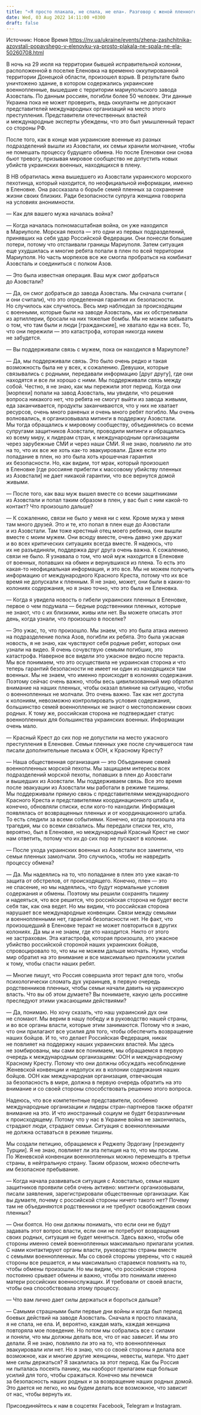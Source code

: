 ```yaml
---
title: "«Я просто плакала, не спала, не ела». Разговор с женой пленного защитника с Азовстали, попавшего в Еленовку"
date: Wed, 03 Aug 2022 14:11:00 +0300
draft: false
---
```

Источник: Новое Время https://nv.ua/ukraine/events/zhena-zashchitnika-azovstali-popavshego-v-elenovku-ya-prosto-plakala-ne-spala-ne-ela-50260708.html


В ночь на 29 июля на территории бывшей исправительной колонии, расположенной в поселке Еленовка на временно оккупированной территории Донецкой области, произошел взрыв. В результате было уничтожено здание, в котором содержались украинские военнопленные, вышедшие с территории мариупольского завода Азовсталь. По данным россиян, погибли более 50 человек. Эти данные Украина пока не может проверить, ведь оккупанты не допускают представителей международных организаций на место этого преступления. Представители отечественных властей и международные эксперты убеждены, что это был умышленный теракт со стороны РФ.

После того, как в конце мая украинские военные из разных подразделений вышли из Азовстали, их семьи хранили молчание, чтобы не помешать процессу будущего обмена. Но после Еленовки они снова бьют тревогу, призывая мировое сообщество не допустить новых убийств украинских военных, находящихся в плену.

В НВ обратилась жена вышедшего из Азовстали украинского морского пехотинца, который находится, по неофициальной информации, именно в Еленовке. Она рассказала о борьбе семей пленных за сохранение жизни своих близких. Ради безопасности супруга женщина говорила на условиях анонимности.

— Как для вашего мужа началась война?

— Когда началась полномасштабная война, он уже находился в Мариуполе. Морская пехота — это одни из первых подразделений, принявших на себя удар Российской Федерации. Они понесли большие потери, потому что отстаивали границы Мариуполя. Затем ситуация еще ухудшилась и многие ребята попали в плен по всей территории Мариуполя. Но часть морпехов все же смогла пробраться на комбинат Азовсталь и соединиться с полком Азов.

— Это была известная операция. Ваш муж смог добраться до Азовстали?

— Да, он смог добраться до завода Азовсталь. Мы сначала считали ( и они считали), что это определенная гарантия их безопасности. Но случилось как случилось. Весь мир наблюдал за происходящим с военными, которые были на заводе Азовсталь, как их обстреливали из артиллерии, бросали на них тяжелые бомбы. Мы не можем забывать о том, что там были и люди [гражданские], не хватало еды на всех. То, что они пережили — это катастрофа, которая никогда никем не забудется.

— Вы поддерживали связь с мужем, пока он находился в Мариуполе?

— Да, мы поддерживали связь. Это было очень редко и такая возможность была не у всех, к сожалению. Девушки, которые связывались с родными, передавали информацию [друг другу], где они находятся и все ли хорошо с ними. Мы поддерживали связь между собой. Честно, я не знаю, как мы пережили этот период. Когда они [морпехи] попали на завод Азовсталь, мы увидели, что решения вопроса никакого нет, что ребята не смогут выйти из завода живыми, еда заканчивается, продукты заканчиваются, что у них не хватает ресурсов, очень много раненых и очень много ребят погибло. Мы очень волновались, я организовывала митинги в поддержку Азовстали. Мы тогда обращались к мировому сообществу, объединялись со всеми супругами защитников Азовстали, проводили митинги и обращались ко всему миру, к лидерам стран, к международным организациям через зарубежные СМИ и через наши СМИ. Я не знаю, повлияло ли это на то, что их все же хоть как-то эвакуировали. Даже если это попадание в плен, но это была хоть крошечная гарантия их безопасности. Но, как видим, тот мрак, который произошел в Еленовке [где россияне прибегли к массовому убийству пленных из Азовстали] не дает никакой гарантии, что все вернутся домой живыми.

— После того, как ваш муж вышел вместе со всеми защитниками из Азовстали и попал таким образом в плен, у вас был с ним какой-то контакт? Что произошло дальше?

— К сожалению, связи не было у меня ни с кем. Кроме мужа у меня там много друзей. Это и те, кто попал в плен еще до Азовстали и из Азовстали. Там тоже крестный отец моего ребенка, они вышли вместе с моим мужем. Они всюду вместе, очень давно уже дружат и во всех критических ситуациях всегда вместе. Я надеюсь, что их не разъединяли, поддержка друг друга очень важна. К сожалению, связи не было. Я узнавала о том, что мой муж находится в Еленовке от военных, попавших на обмен и вернувшихся из плена. То есть это какая-то неофициальная информация, и это все. Мы не можем получить информацию от международного Красного Креста, потому что их все время не допускали к пленным. Я не знаю, может, они были в каких-то колониях содержания, но я знаю точно, что это была не Еленовка.

— Когда я увидела новость о гибели украинских пленных в Еленовке, первое о чем подумала — бедные родственники пленных, которые не знают, что с их близкими, живы или нет. Вы можете описать этот день, когда узнали, что произошло в поселке?

— Это ужас, то, что произошло. Мы знаем, что это была атака именно на подразделение полка Азов, погибли их ребята. Это была ужасная новость, я не знаю, как чувствуют себя родные ребят, которых они узнали на видео. Я очень сочувствую семьям погибших, это катастрофа. Наверное все видели это ужасное видео после теракта. Мы все понимаем, что это осуществила не украинская сторона и что теперь гарантий безопасности не имеет ни один из находящихся там военных. Мы не знаем, что именно происходит в колониях содержания. Поэтому сейчас очень важно, чтобы весь цивилизованный мир обратил внимание на наших пленных, чтобы оказал влияние на ситуацию, чтобы о военнопленных не молчали. Это очень важно. Так как нет доступа к колониям, невозможно контролировать условия содержания, большинство семей военнопленных не знают о местоположении своих родных. К тому же, российская сторона не подтверждает статус военнопленных для большинства украинских военных. Информации очень мало.

— Красный Крест до сих пор не допустили на место ужасного преступления в Еленовке. Семьи пленных уже после случившегося там писали дополнительные письма к ООН, к Красному Кресту?

— Наша общественная организация — это Объединение семей военнопленных морской пехоты. Мы защищаем интересы всех подразделений морской пехоты, попавших в плен до Азовстали и вышедших из Азовстали. Мы поддерживаем связь. Все это время после эвакуации из Азовстали мы работали в режиме тишины. Мы поддерживали прямую связь с представителями международного Красного Креста и представителями координационного штаба и, конечно, обновляли списки, если кого-то находили. Информация появлялась от возвращенных пленных и от координационного штаба. То есть следили за всеми событиями. Конечно, когда произошла эта трагедия, мы со всеми связались. Мы передали списки тех, кто, вероятно, был в Еленовке, но международный Красный Крест не смог нам ответить, потому что их до сих пор не пускают в колонии.

— После ухода украинских военных из Азовстали все заметили, что семьи пленных замолчали. Это случилось, чтобы не навредить процессу обмена?

— Да. Мы надеялись на то, что попадание в плен это уже какая-то защита от обстрелов, от происходящего. Конечно, плен — это не спасение, но мы надеялись, что будут нормальные условия содержания и обмены. Поэтому мы решили сохранять тишину и надеяться, что все решится, что российская сторона не будет вести себя так, как она ведет. Но мы видим, что российская сторона нарушает все международные конвенции. Связи между семьями и военнопленными нет, гарантий безопасности нет. Не факт, что произошедший в Еленовке теракт не может повториться в других колониях. Да мы и не знаем, где кто находится. Никто от этого не застрахован. Эта катастрофа, которая произошла, это ужасное убийство российской стороной наших украинских бойцов, спровоцировало то, что мы не можем дальше молчать. Нужно, чтобы мир обратил на это внимание и все максимально приложили усилия к тому, чтобы спасти наших ребят.

— Многие пишут, что Россия совершила этот теракт для того, чтобы психологически сломать дух украинцев, в первую очередь родственников пленных, чтобы семьи начали давить на украинскую власть. Что вы об этом думаете? Вы понимаете, какую цель россияне преследуют этими ужасающими действиями?

— Да, понимаю. Но хочу сказать, что наш украинский дух они не сломают. Мы верим в нашу победу и в руководство нашей страны, и во все органы власти, которые этим занимаются. Потому что я знаю, что они прилагают все усилия для того, чтобы обеспечить возвращение наших бойцов. И то, что делает Российская Федерация, никак не повлияет на поддержку наших украинских властей. Мы здесь не зомбированы, мы сами все понимаем, мы обращаемся в первую очередь к международным организациям: ООН и международному Красному Кресту. Потому что они должны обсуждать несоблюдение Женевской конвенции и недопуск их в колонии содержания наших бойцов. ООН как международная организация, отвечающая за безопасность в мире, должна в первую очередь обратить на это внимание и со своей стороны способствовать решению этого вопроса.

Надеюсь, что все компетентные представители, особенно международные организации и лидеры стран-партнеров также обратят внимание на это. И что иностранный социум не будет безразличным к происходящему. Потому что у нас в Украине война не закончилась, страдают люди, страдают семьи. Ситуация с военнопленными не должна оставаться в режиме тишины.

Мы создали петицию, обращаемся к Реджепу Эрдогану [президенту Турции]. Я не знаю, повлияет ли эта петиция на то, что мы просим. По Женевской конвенции военнопленных можно перемещать в третьи страны, в нейтральную страну. Таким образом, можно обеспечить им безопасное пребывание.

— Когда начала развиваться ситуация с Азовсталью, семьи наших защитников проявили себя очень активно: митинги организовывали, писали заявления, зарегистрировали общественные организации. Как вы думаете, почему с российской стороны ничего такого нет? Почему там не объединяются родственники и не требуют освобождения своих пленных?

— Они боятся. Но они должны понимать, что если они не будут задавать этот вопрос власти, если они не потребуют возвращения своих родных, ситуация не будет меняться. Здесь важно, чтобы обе стороны именно семей военнопленных максимально прилагали усилия. С нами контактируют органы власти, руководство страны вместе с семьями военнопленных. Мы со своей стороны уверены, что с нашей стороны все решается, и мы максимально стараемся повлиять на то, чтобы обмены произошли. Но мы видим, что российская сторона постоянно срывает обмены и важно, чтобы это понимали именно матери российских военнослужащих. И требовали от своей власти, чтобы она способствовала этому процессу.

— Что вам лично дает силы держаться и бороться дальше?

— Самыми страшными были первые дни войны и когда был период боевых действий на заводе Азовсталь. Сначала я просто плакала, я не спала, не ела. И, вероятно, каждая мать, каждая женщина повторяла мое поведение. Но потом мы собрались все с силами и поняли, что мы должны делать все, что от нас зависит. И мы это делали. Я не знаю, повлияло ли это на то, что военнопленных эвакуировали или нет. Но я знаю, что со своей стороны я делала все возможное, как и многие другие женщины, невесты, матери. Что дает мне силы держаться? Я закалилась за этот период. Как бы Россия ни пыталась посеять панику, мы наоборот прилагаем еще больше усилий для того, чтобы сражаться. Конечно мы печемся за безопасность наших родных и за возвращение наших родных домой. Это дается не легко, но мы будем делать все возможное, что зависит от нас, чтобы вернуть их.

Присоединяйтесь к нам в соцсетях Facebook, Telegram и Instagram.
